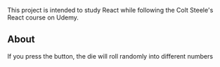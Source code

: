 This project is intended to study React while following the Colt Steele's React course on Udemy.

## About

If you press the button, the die will roll randomly into different numbers
